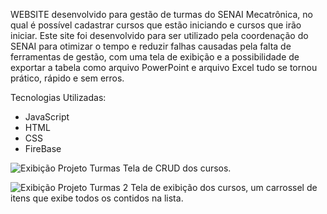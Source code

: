 WEBSITE desenvolvido para gestão de turmas do SENAI Mecatrônica, no qual é possível cadastrar cursos que estão iniciando e cursos que irão iniciar. Este site foi desenvolvido para ser utilizado pela coordenação do SENAI para otimizar o tempo e reduzir falhas causadas pela falta de ferramentas de gestão, com uma tela de exibição e a possibilidade de exportar a tabela como arquivo PowerPoint e arquivo Excel tudo se tornou prático, rápido e sem erros.

Tecnologias Utilizadas:
- JavaScript
- HTML
- CSS
- FireBase

![Exibição Projeto Turmas](https://github.com/user-attachments/assets/684ce60e-273c-4d76-b1bd-cd613ece2efa)
Tela de CRUD dos cursos.

![Exibição Projeto Turmas 2](https://github.com/user-attachments/assets/d8b451f4-1a57-4e8d-a78e-82e6f7b57837)
Tela de exibição dos cursos, um carrossel de itens que exibe todos os contidos na lista.
